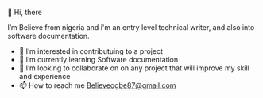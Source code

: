 👋 Hi, there

I’m Believe from nigeria and i'm an entry level technical writer, and also into software documentation. 
- 👀 I’m interested in contributuing to a project
- 🌱 I’m currently learning Software documentation
- 💞️ I’m looking to collaborate on on any project that will improve my skill and experience
- 📫 How to reach me Believeogbe87@gmail.com
